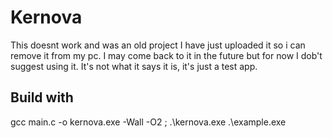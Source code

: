 # Kernova
This doesnt work and was an old project I have just uploaded it so i can remove it from my pc. I may come back to it in the future but for now I dob't suggest using it. It's not what it says it is, it's just a test app.

## Build with
gcc main.c -o kernova.exe -Wall -O2 ; .\kernova.exe .\example.exe
